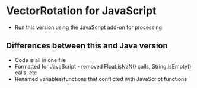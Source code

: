 <h1> VectorRotation for JavaScript </h1>

- Run this version using the JavaScript add-on for processing

<h2> Differences between this and Java version </h2>

- Code is all in one file
- Formatted for JavaScript - removed Float.isNaN() calls, String.isEmpty() calls, etc
- Renamed variables/functions that conflicted with JavaScript functions
